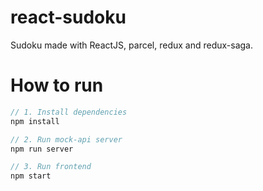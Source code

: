 # react-sudoku

Sudoku made with ReactJS, parcel, redux and redux-saga. 

# How to run

```javascript
// 1. Install dependencies
npm install

// 2. Run mock-api server
npm run server

// 3. Run frontend
npm start
```
